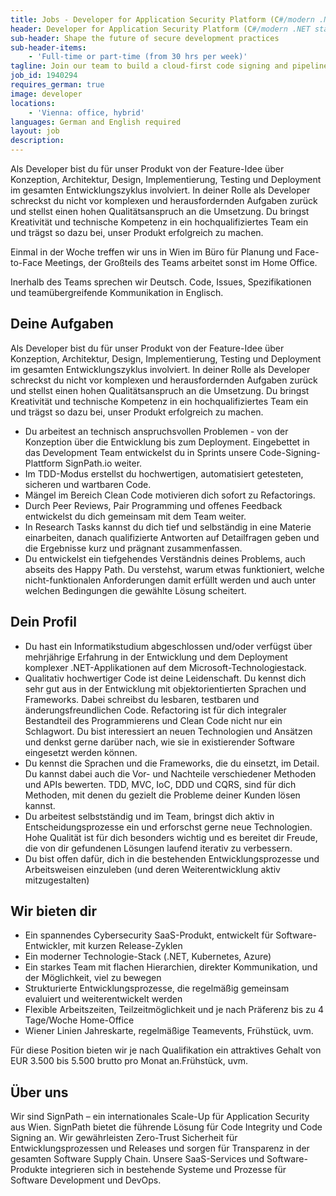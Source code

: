 ```yaml
---
title: Jobs - Developer for Application Security Platform (C#/modern .NET stack)
header: Developer for Application Security Platform (C#/modern .NET stack)
sub-header: Shape the future of secure development practices
sub-header-items:
    - 'Full-time or part-time (from 30 hrs per week)'
tagline: Join our team to build a cloud-first code signing and pipeline integrity service (K8s, CQRS, Event Sourcing)
job_id: 1940294
requires_german: true
image: developer
locations: 
    - 'Vienna: office, hybrid'
languages: German and English required
layout: job
description:
---
```


Als Developer bist du für unser Produkt von der Feature-Idee über Konzeption, Architektur, Design, Implementierung, Testing und Deployment im gesamten Entwicklungszyklus involviert. In deiner Rolle als Developer schreckst du nicht vor komplexen und herausfordernden Aufgaben zurück und stellst einen hohen Qualitätsanspruch an die Umsetzung. Du bringst Kreativität und technische Kompetenz in ein hochqualifiziertes Team ein und trägst so dazu bei, unser Produkt erfolgreich zu machen.

Einmal in der Woche treffen wir uns in Wien im Büro für Planung und Face-to-Face Meetings, der Großteils des Teams arbeitet sonst im Home Office. 

Inerhalb des Teams sprechen wir Deutsch. Code, Issues, Spezifikationen und teamübergreifende Kommunikation in Englisch.

## Deine Aufgaben

Als Developer bist du für unser Produkt von der Feature-Idee über Konzeption, Architektur, Design, Implementierung, Testing und Deployment im gesamten Entwicklungszyklus involviert. In deiner Rolle als Developer schreckst du nicht vor komplexen und herausfordernden Aufgaben zurück und stellst einen hohen Qualitätsanspruch an die Umsetzung. Du bringst Kreativität und technische Kompetenz in ein hochqualifiziertes Team ein und trägst so dazu bei, unser Produkt erfolgreich zu machen.

* Du arbeitest an technisch anspruchsvollen Problemen - von der Konzeption über die Entwicklung bis zum Deployment. Eingebettet in das Development Team entwickelst du in Sprints unsere Code-Signing-Plattform SignPath.io weiter.
* Im TDD-Modus erstellst du hochwertigen, automatisiert getesteten, sicheren und wartbaren Code.
* Mängel im Bereich Clean Code motivieren dich sofort zu Refactorings.
* Durch Peer Reviews, Pair Programming und offenes Feedback entwickelst du dich gemeinsam mit dem Team weiter.
* In Research Tasks kannst du dich tief und selbständig in eine Materie einarbeiten, danach qualifizierte Antworten auf Detailfragen geben und die Ergebnisse kurz und prägnant zusammenfassen.
* Du entwickelst ein tiefgehendes Verständnis deines Problems, auch abseits des Happy Path. Du verstehst, warum etwas funktioniert, welche nicht-funktionalen Anforderungen damit erfüllt werden und auch unter welchen Bedingungen die gewählte Lösung scheitert.

## Dein Profil

* Du hast ein Informatikstudium abgeschlossen und/oder verfügst über mehrjährige Erfahrung in der Entwicklung und dem Deployment komplexer .NET-Applikationen auf dem Microsoft-Technologiestack.
* Qualitativ hochwertiger Code ist deine Leidenschaft. Du kennst dich sehr gut aus in der Entwicklung mit objektorientierten Sprachen und Frameworks. Dabei schreibst du lesbaren, testbaren und änderungsfreundlichen Code. Refactoring ist für dich integraler Bestandteil des Programmierens und Clean Code nicht nur ein Schlagwort. Du bist interessiert an neuen Technologien und Ansätzen und denkst gerne darüber nach, wie sie in existierender Software eingesetzt werden können.
* Du kennst die Sprachen und die Frameworks, die du einsetzt, im Detail. Du kannst dabei auch die Vor- und Nachteile verschiedener Methoden und APIs bewerten. TDD, MVC, IoC, DDD und CQRS, sind für dich Methoden, mit denen du gezielt die Probleme deiner Kunden lösen kannst.
* Du arbeitest selbstständig und im Team, bringst dich aktiv in Entscheidungsprozesse ein und erforschst gerne neue Technologien. Hohe Qualität ist für dich besonders wichtig und es bereitet dir Freude, die von dir gefundenen Lösungen laufend iterativ zu verbessern.
* Du bist offen dafür, dich in die bestehenden Entwicklungsprozesse und Arbeitsweisen einzuleben (und deren Weiterentwicklung aktiv mitzugestalten)

## Wir bieten dir

* Ein spannendes Cybersecurity SaaS-Produkt, entwickelt für Software-Entwickler, mit kurzen Release-Zyklen
* Ein moderner Technologie-Stack (.NET, Kubernetes, Azure)
* Ein starkes Team mit flachen Hierarchien, direkter Kommunikation, und der Möglichkeit, viel zu bewegen
* Strukturierte Entwicklungsprozesse, die regelmäßig gemeinsam evaluiert und weiterentwickelt werden
* Flexible Arbeitszeiten, Teilzeitmöglichkeit und je nach Präferenz bis zu 4 Tage/Woche Home-Office
* Wiener Linien Jahreskarte, regelmäßige Teamevents, Frühstück, uvm.

Für diese Position bieten wir je nach Qualifikation ein attraktives Gehalt von EUR 3.500 bis 5.500 brutto pro Monat an.Frühstück, uvm.


## Über uns

Wir sind SignPath – ein internationales Scale-Up für Application Security aus Wien. SignPath bietet die führende Lösung für Code Integrity und Code Signing an. Wir gewährleisten Zero-Trust Sicherheit für Entwicklungsprozessen und Releases und sorgen für Transparenz in der gesamten Software Supply Chain. Unsere SaaS-Services und Software-Produkte integrieren sich in bestehende Systeme und Prozesse für Software Development und DevOps.

